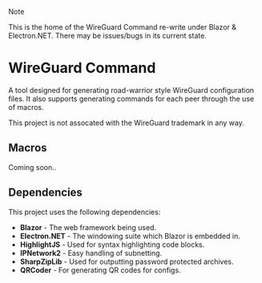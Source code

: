 > [!NOTE]  
> This is the home of the WireGuard Command re-write under Blazor & Electron.NET. There may be issues/bugs in its current state.

# WireGuard Command
A tool designed for generating road-warrior style WireGuard configuration files. It also supports generating commands for each peer through the use of macros. 

This project is not assocated with the WireGuard trademark in any way.

## Macros
Coming soon..

## Dependencies
This project uses the following dependencies:
- **Blazor** - The web framework being used.
- **Electron.NET** - The windowing suite which Blazor is embedded in.
- **HighlightJS** - Used for syntax highlighting code blocks.
- **IPNetwork2** - Easy handling of subnetting.
- **SharpZipLib** - Used for outputting password protected archives.
- **QRCoder** - For generating QR codes for configs.
